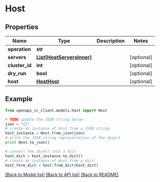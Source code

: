 # Host


## Properties
Name | Type | Description | Notes
------------ | ------------- | ------------- | -------------
**operation** | **str** |  | 
**servers** | [**List[HostServersInner]**](HostServersInner.md) |  | [optional] 
**cluster_id** | **int** |  | [optional] 
**dry_run** | **bool** |  | [optional] 
**host** | [**HostHost**](HostHost.md) |  | [optional] 

## Example

```python
from openapi_cc_client.models.host import Host

# TODO update the JSON string below
json = "{}"
# create an instance of Host from a JSON string
host_instance = Host.from_json(json)
# print the JSON string representation of the object
print Host.to_json()

# convert the object into a dict
host_dict = host_instance.to_dict()
# create an instance of Host from a dict
host_form_dict = host.from_dict(host_dict)
```
[[Back to Model list]](../README.md#documentation-for-models) [[Back to API list]](../README.md#documentation-for-api-endpoints) [[Back to README]](../README.md)


